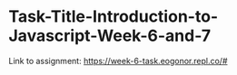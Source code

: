 # Task-Title-Introduction-to-Javascript-Week-6-and-7
Link to assignment:   https://week-6-task.eogonor.repl.co/#

